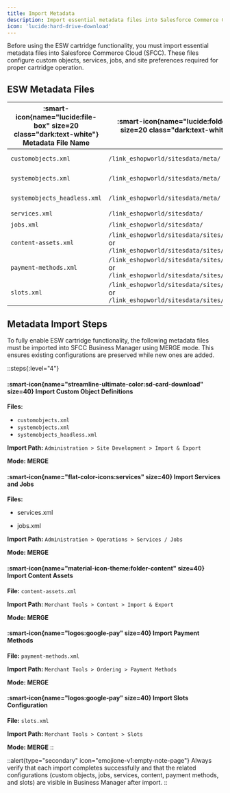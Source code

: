 ```yaml
---
title: Import Metadata
description: Import essential metadata files into Salesforce Commerce Cloud (SFCC)
icon: 'lucide:hard-drive-download'
---
```


Before using the ESW cartridge functionality, you must import essential metadata files into Salesforce Commerce Cloud (SFCC). These files configure custom objects, services, jobs, and site preferences required for proper cartridge operation.

## ESW Metadata Files

| :smart-icon{name="lucide:file-box" size=20 class="dark:text-white"} **Metadata File Name** | :smart-icon{name="lucide:folder-open" size=20 class="dark:text-white"} **Path** | :smart-icon{name="lucide:file-text" size=20 class="dark:text-white"} **Description** |
|---|---|---|
| `customobjects.xml` | `/link_eshopworld/sitesdata/meta/` | ESW custom objects for SG, SFRA, Headless |
| `systemobjects.xml` | `/link_eshopworld/sitesdata/meta/` | ESW system objects for SG, SFRA, Headless |
| `systemobjects_headless.xml` | `/link_eshopworld/sitesdata/meta/` | ESW system objects for Headless |
| `services.xml` | `/link_eshopworld/sitesdata/` | ESW services |
| `jobs.xml` | `/link_eshopworld/sitesdata/` | ESW jobs |
| `content-assets.xml` | `/link_eshopworld/sitesdata/sites/SiteGenesis`<br>or<br>`/link_eshopworld/sitesdata/sites/RefArch` | ESW content assets |
| `payment-methods.xml` | `/link_eshopworld/sitesdata/sites/SiteGenesis`<br>or<br>`/link_eshopworld/sitesdata/sites/RefArch` | ESW payment methods |
| `slots.xml` | `/link_eshopworld/sitesdata/sites/SiteGenesis`<br>or<br>`/link_eshopworld/sitesdata/sites/RefArch` | ESW slots |


## Metadata Import Steps

To fully enable ESW cartridge functionality, the following metadata files must be imported into SFCC Business Manager using MERGE mode. This ensures existing configurations are preserved while new ones are added.

::steps{:level="4"}
  #### :smart-icon{name="streamline-ultimate-color:sd-card-download" size=40}  Import Custom Object Definitions

  **Files:**
   - `customobjects.xml`
   - `systemobjects.xml`
   - `systemobjects_headless.xml`

  **Import Path:** `Administration > Site Development > Import & Export`

   **Mode: MERGE**


  #### :smart-icon{name="flat-color-icons:services" size=40}  Import Services and Jobs
  
  **Files:**

  - services.xml

  - jobs.xml

  **Import Path:** `Administration > Operations > Services / Jobs`

  **Mode: MERGE**

  #### :smart-icon{name="material-icon-theme:folder-content" size=40}  Import Content Assets

  **File:** `content-assets.xml`

  **Import Path:** `Merchant Tools > Content > Import & Export`

  **Mode: MERGE**

  #### :smart-icon{name="logos:google-pay" size=40} Import Payment Methods

  **File:** `payment-methods.xml`

  **Import Path:** `Merchant Tools > Ordering > Payment Methods`

  **Mode: MERGE**

  #### :smart-icon{name="logos:google-pay" size=40} Import Slots Configuration

  **File:** `slots.xml`

  **Import Path:** `Merchant Tools > Content > Slots`

  **Mode: MERGE**
::

::alert{type="secondary" icon="emojione-v1:empty-note-page"}
  Always verify that each import completes successfully and that the related configurations (custom objects, jobs, services, content, payment methods, and slots) are visible in Business Manager after import.
::